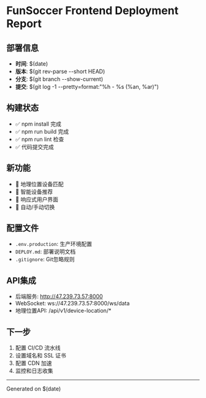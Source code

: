 # FunSoccer Frontend Deployment Report

## 部署信息
- **时间**: $(date)
- **版本**: $(git rev-parse --short HEAD)
- **分支**: $(git branch --show-current)
- **提交**: $(git log -1 --pretty=format:"%h - %s (%an, %ar)")

## 构建状态
- ✅ npm install 完成
- ✅ npm run build 完成  
- ✅ npm run lint 检查
- ✅ 代码提交完成

## 新功能
- 📍 地理位置设备匹配
- 🎯 智能设备推荐
- 📱 响应式用户界面
- 🔄 自动/手动切换

## 配置文件
- `.env.production`: 生产环境配置
- `DEPLOY.md`: 部署说明文档
- `.gitignore`: Git忽略规则

## API集成
- 后端服务: http://47.239.73.57:8000
- WebSocket: ws://47.239.73.57:8000/ws/data
- 地理位置API: /api/v1/device-location/*

## 下一步
1. 配置 CI/CD 流水线
2. 设置域名和 SSL 证书
3. 配置 CDN 加速
4. 监控和日志收集

---
Generated on $(date)

